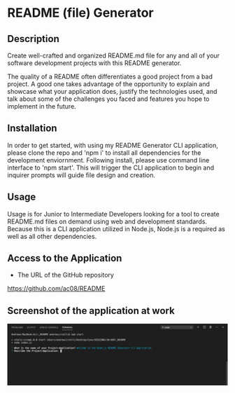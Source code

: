 # README (file) Generator

## Description

Create well-crafted and organized README.md file for any and all of your software development projects with this README generator.

The quality of a README often differentiates a good project from a bad project. A good one takes advantage of the opportunity to explain and showcase what your application does, justify the technologies used, and talk about some of the challenges you faced and features you hope to implement in the future.

## Installation

In order to get started, with using my README Generator CLI application, please clone the repo and 'npm i' to install all dependencies for the development enviornment. Following install, please use command line interface to 'npm start'. This will trigger the CLI application to begin and inquirer prompts will guide file design and creation. 

## Usage

Usage is for Junior to Intermediate Developers looking for a tool to create README.md files on demand using web and development standards. Because this is a CLI application utilized in Node.js, Node.js is a required as well as all other dependencies.

## Access to the Application

* The URL of the GitHub repository

https://github.com/ac08/README

## Screenshot of the application at work

<img src="assets/imgs/README.png" alt="README">
